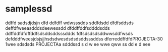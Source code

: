 # samplessd
ddffd
sadsdjdsjn
dfd
ddfdff
wdwsssdds
sddfdsdd
dfdfsddsds
deffdfweeasdddsdeewessdd
dfddffddfsddddsdds
ddffddfdfdffddfsdsddsddsssddds
fdfsdsdsdsddwwsddfwsds
defdddfweesjdsjsjjhsdsdwesdsdsdsddsssddss
dferreddffdfdPROJECTA-30 1wee
sdsdsds
PROJECTAa
sdddssd
s
d
w
ee
wwe
qww
ss
dd
e
d
eee
